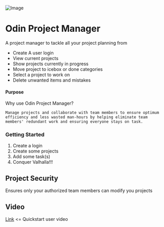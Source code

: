 ![Image](https://github.com/bestcodyever/projectManagerCli/blob/master/pictures/OPM%20Screen%20Shot.png)

# Odin Project Manager
A project manager to tackle all your project planning from
- Create A user login
- View current projects
- Show projects currently in progress
- Move project to icebox or done categories
- Select a project to work on
- Delete unwanted items and mistakes

#### Purpose
Why use Odin Project Manager?

```Manage projects and collaborate with team members to ensure optimum efficiency and less wasted man-hours by helping eliminate team members' redundant work and ensuring everyone stays on task.```

### Getting Started
1. Create a login
2. Create some projects
3. Add some task(s)
4. Conquer Valhalla!!!

## Project Security
Ensures only your authorized team members can modify you projects


## Video

[Link]("https://www.youtube.com/watch?v=mCCY2Omuhn4&feature=youtu.be") <= Quickstart user video
